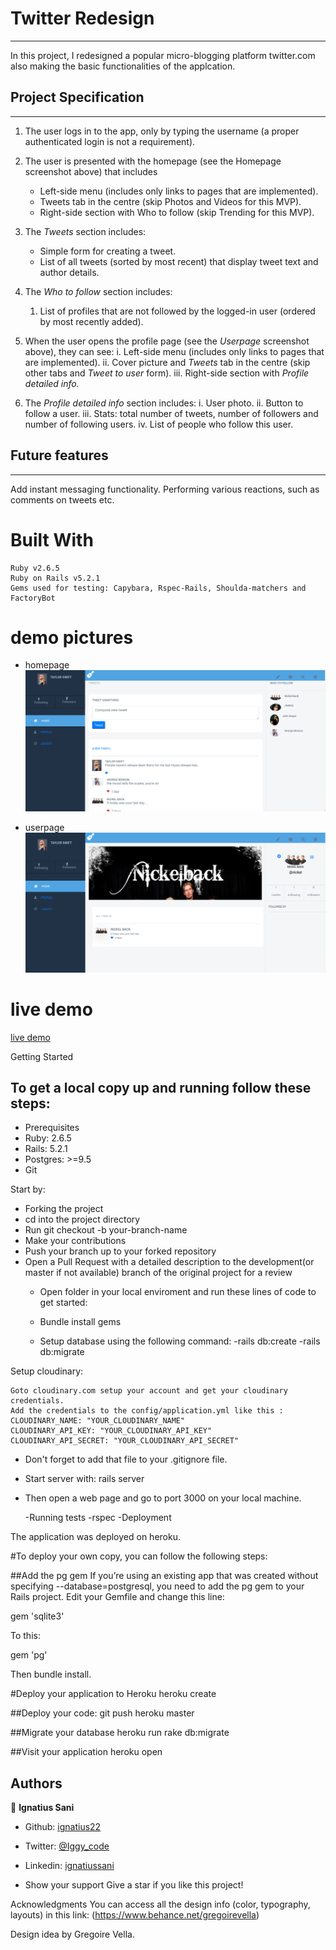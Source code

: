 # Twitter Redesign
---
In this project, I redesigned a popular micro-blogging platform twitter.com also making the basic functionalities of the applcation.

## Project Specification
---
1. The user logs in to the app, only by typing the username (a proper authenticated login is not a requirement).

2. The user is presented with the homepage (see the Homepage screenshot above) that includes
	 - Left-side menu (includes only links to pages that are implemented).
	 - Tweets tab in the centre (skip Photos and Videos for this MVP).
	 - Right-side section with Who to follow (skip Trending for this MVP).

3. The *Tweets* section includes:
    - Simple form for creating a tweet.
    - List of all tweets (sorted by most recent) that display tweet text and author details.

4. The *Who to follow* section includes:
    1. List of profiles that are not followed by the logged-in user (ordered by most recently added).

5. When the user opens the profile page (see the *Userpage* screenshot above), they can see:
    i. Left-side menu (includes only links to pages that are implemented).
    ii. Cover picture and *Tweets* tab in the centre (skip other tabs and *Tweet to user* form).
    iii. Right-side section with *Profile detailed info.*
6. The *Profile detailed info* section includes:
         i. User photo.
         ii. Button to follow a user.
         iii. Stats: total number of tweets, number of followers and number of following users.
         iv. List of people who follow this user.

## Future features
---
  Add instant messaging functionality.
  Performing various reactions, such as comments on tweets etc.

#  Built With
	Ruby v2.6.5
	Ruby on Rails v5.2.1
	Gems used for testing: Capybara, Rspec-Rails, Shoulda-matchers and FactoryBot


# demo pictures
  - homepage
     ![alt text](homepage.png)


  - userpage
  	 ![alt text](userpage.png)

# live demo
   [live demo](https://shielded-oasis-34342.herokuapp.com/login)

Getting Started

To get a local copy up and running follow these steps:
---
- Prerequisites
-   Ruby: 2.6.5
-   Rails: 5.2.1
-   Postgres: >=9.5
-   Git

Start by:

- Forking the project
- cd into the project directory
- Run git checkout -b your-branch-name
- Make your contributions
- Push your branch up to your forked repository
- Open a Pull Request with a detailed description to the development(or master if not available) branch of the original project for a review
  -  Open folder in your local enviroment and run these lines of code to get started:
  -  Bundle install gems

   - Setup database using the following command:
      -rails db:create
      -rails db:migrate

Setup cloudinary:

	Goto cloudinary.com setup your account and get your cloudinary credentials.
	Add the credentials to the config/application.yml like this :
	CLOUDINARY_NAME: "YOUR_CLOUDINARY_NAME"
	CLOUDINARY_API_KEY: "YOUR_CLOUDINARY_API_KEY"
	CLOUDINARY_API_SECRET: "YOUR_CLOUDINARY_API_SECRET"
  
- Don't forget to add that file to your .gitignore file.
- Start server with:
    rails server

- Then open a web page and go to port 3000 on your local machine.

    -Running tests
    -rspec
    -Deployment

The application was deployed on heroku. 

#To deploy your own copy, you can follow the following steps:

##Add the pg gem
 If you’re using an existing app that was created without specifying --database=postgresql, you need to add the pg gem to your Rails project. Edit your Gemfile and change this line: 

gem 'sqlite3'

To this:
  
gem 'pg'

Then bundle install.

#Deploy your application to Heroku
    heroku create

##Deploy your code:
    git push heroku master

##Migrate your database
    heroku run rake db:migrate

##Visit your application
    heroku open

## Authors

👤 **Ignatius Sani**

- Github: [ignatius22](https://github.com/ignatius22)
- Twitter: [@Iggy_code](https://twitter.com/iggy_code)
- Linkedin: [ignatiussani](https://www.linkedin.com/in/ignatiussani)


- Show your support
Give a star if you like this project!

Acknowledgments
You can access all the design info (color, typography, layouts) in this link:
(https://www.behance.net/gregoirevella)

Design idea by Gregoire Vella.


